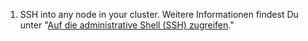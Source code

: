 1. SSH into any node in your cluster. Weitere Informationen findest Du unter "[Auf die administrative Shell (SSH) zugreifen](/enterprise/admin/configuration/accessing-the-administrative-shell-ssh)."
